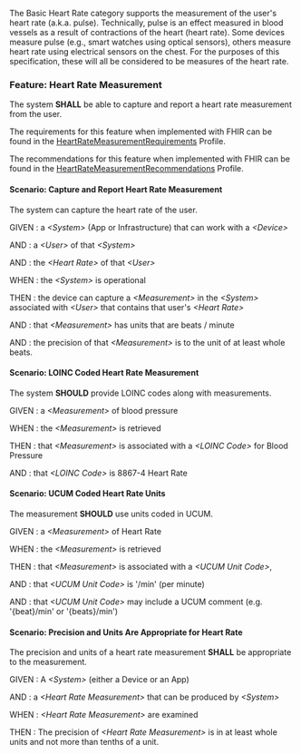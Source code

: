 The Basic Heart Rate category supports the measurement of the user's heart rate (a.k.a. pulse).
Technically, pulse is an effect measured in blood vessels as a result of contractions of the heart
(heart rate).  Some devices measure pulse (e.g., smart watches using optical sensors), others
measure heart rate using electrical sensors on the chest.  For the purposes of this specification,
these will all be considered to be measures of the heart rate.
### <span class='glyphicon glyphicon-phone'/> <span class='glyphicon glyphicon-dashboard'/> <span class='glyphicon glyphicon-cloud'/> <a name='heart_rate_measurement'>Feature: Heart Rate Measurement</a>

The system **SHALL** be able to capture and report a heart rate measurement from the user.


The requirements for this feature when implemented with FHIR can be found in the [HeartRateMeasurementRequirements](StructureDefinition-HeartRateMeasurementRequirements.html) Profile.

The recommendations for this feature when implemented with FHIR can be found in the [HeartRateMeasurementRecommendations](StructureDefinition-HeartRateMeasurementRecommendations.html) Profile.

#### <span class='glyphicon text-success glyphicon-phone'/> <span class='glyphicon text-success glyphicon-dashboard'/> <span class='glyphicon text-success glyphicon-cloud'/> <a name='capture-and-report-heart-rate-measurement'>Scenario: Capture and Report Heart Rate Measurement</a>

The system can capture the heart rate of the user.

GIVEN
: a <i>&lt;System&gt;</i> (App or Infrastructure) that can work with a <i>&lt;Device&gt;</i>

   AND
   : a <i>&lt;User&gt;</i> of that <i>&lt;System&gt;</i>

   AND
   : the <i>&lt;Heart Rate&gt;</i> of that <i>&lt;User&gt;</i>

WHEN
: the <i>&lt;System&gt;</i> is operational

THEN
: the device can capture a <i>&lt;Measurement&gt;</i> in the <i>&lt;System&gt;</i> associated with <i>&lt;User&gt;</i> that contains that user's <i>&lt;Heart Rate&gt;</i>

   AND
   : that <i>&lt;Measurement&gt;</i> has units that are beats / minute

   AND
   : the precision of that <i>&lt;Measurement&gt;</i> is to the unit of at least whole beats.


#### <span class='glyphicon text-info glyphicon-phone'/> <span class='glyphicon text-info glyphicon-cloud'/> <a name='loinc-coded-heart-rate-measurement'>Scenario: LOINC Coded Heart Rate Measurement</a>

The system **SHOULD** provide LOINC codes along with measurements.

GIVEN
: a <i>&lt;Measurement&gt;</i> of blood pressure

WHEN
: the <i>&lt;Measurement&gt;</i> is retrieved

THEN
: that <i>&lt;Measurement&gt;</i> is associated with a <i>&lt;LOINC Code&gt;</i> for Blood Pressure

   AND
   : that <i>&lt;LOINC Code&gt;</i> is 8867-4 Heart Rate  


#### <span class='glyphicon text-info glyphicon-phone'/> <span class='glyphicon text-info glyphicon-cloud'/> <a name='ucum-coded-heart-rate-units'>Scenario: UCUM Coded Heart Rate Units</a>

The measurement **SHOULD** use units coded in UCUM.

GIVEN
: a <i>&lt;Measurement&gt;</i> of Heart Rate

WHEN
: the <i>&lt;Measurement&gt;</i> is retrieved

THEN
: that <i>&lt;Measurement&gt;</i> is associated with a <i>&lt;UCUM Unit Code&gt;</i>,

   AND
   : that <i>&lt;UCUM Unit Code&gt;</i> is '/min' (per minute)

   AND
   : that <i>&lt;UCUM Unit Code&gt;</i> may include a UCUM comment (e.g. '{beat}/min' or '{beats}/min') 


#### <span class='glyphicon text-success glyphicon-phone'/> <span class='glyphicon text-success glyphicon-dashboard'/> <a name='precision-and-units-are-appropriate-for-heart-rate'>Scenario: Precision and Units Are Appropriate for Heart Rate</a>

The precision and units of a heart rate measurement **SHALL** be appropriate to the measurement.

GIVEN
: A <i>&lt;System&gt;</i> (either a Device or an App)

   AND
   : a <i>&lt;Heart Rate Measurement&gt;</i> that can be produced by <i>&lt;System&gt;</i>

WHEN
: <i>&lt;Heart Rate Measurement&gt;</i> are examined

THEN
: The precision of <i>&lt;Heart Rate Measurement&gt;</i> is in at least whole units and not more than tenths of a unit. 

